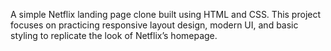 A simple Netflix landing page clone built using HTML and CSS. This project focuses on practicing responsive layout design, modern UI, and basic styling to replicate the look of Netflix’s homepage.

